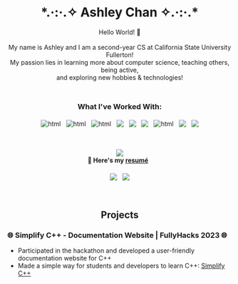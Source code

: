 <!--Intro-->
<h1 align="center">*.·:·.✧ Ashley Chan ✧.·:·.* </h1>
<p align="center">
Hello World! 🙂 <br /> <br />
My name is Ashley and I am a second-year CS at California State University Fullerton! <br>
My passion lies in learning more about computer science, teaching others, being active, <br>
and exploring new hobbies & technologies!
<p align="center">
<hr style="height:10px; visibility:hidden;" />
  
<!--What I've Worked With-->
<h3 align="center"> What I've Worked With: </h3>
<p align="center">
  <img src="https://img.shields.io/badge/c++-%2300599C.svg?style=for-the-badge&logo=c%2B%2B&logoColor=white" alt="html" style="vertical-align:top; margin:4px">
  <img src="https://img.shields.io/badge/python-3670A0?style=for-the-badge&logo=python&logoColor=ffdd54" alt="html" style="vertical-align:top; margin:4px">
  <img src="https://img.shields.io/badge/Java-000000?style=for-the-badge&logo=OpenJDK&logoColor=white&color=%23f89820" alt="html" style="vertical-align:top; margin:4px"> 
  <img src="https://img.shields.io/badge/go-%2300ADD8.svg?style=for-the-badge&logo=go&logoColor=white" style="vertical-align:top; margin:4px">
  <img src="https://img.shields.io/badge/javascript-%23323330.svg?style=for-the-badge&logo=javascript&logoColor=%23F7DF1E" style="vertical-align:top; margin:4px">
  <img src="https://img.shields.io/badge/VSCode-007ACC?style=for-the-badge&logo=Visual%20Studio%20Code&logoColor=blue&color=black" style="vertical-align:top; margin:4px">
  <img src="https://img.shields.io/badge/NeoVim-57A143?style=for-the-badge&logo=NeoVim&color=darkgreen" alt="html" style="vertical-align:top; margin:4px">
  <img src="https://img.shields.io/badge/Linux-FCC624?style=for-the-badge&logo=Linux&logoColor=black&color=gold" style="vertical-align:top; margin:4px">
  <img src="https://img.shields.io/badge/Markdown-%23000000?style=for-the-badge&logo=Markdown" style="vertical-align:top; margin:4px">
</p>
<br>

<!--Resume-->
<p align="center">
  <img src="https://img.shields.io/badge/Updated-9--13--23-lightgrey?logoColor=red"> <br>
  📄<strong> Here's my </strong>
  <a href="https://github.com/Ashleyc417/resume"> <strong>resumé</strong></a> &nbsp <br> <br>
  

<!--Stats Charts-->
<img src="https://github-readme-streak-stats.herokuapp.com/?user=Ashleyc417&theme=tokyonight&hide_border=false" style="vertical-align:top; margin:4px">
<img src="https://github-readme-stats.vercel.app/api/top-langs/?username=Ashleyc417&theme=tokyonight&hide_border=false&include_all_commits=false&count_private=false&layout=compact" style="vertical-align:top; margin:4px">
</p>
<br>

 <!--Projects--> 
<h2 align="center"> Projects </h2>

### 🌐 Simplify C++ - Documentation Website | FullyHacks 2023 🌐
- Participated in the hackathon and developed a user-friendly documentation website for C++
- Made a simple way for students and developers to learn C++: [Simplify C++](https://pillowgit.github.io/FullyHacks-2023)
